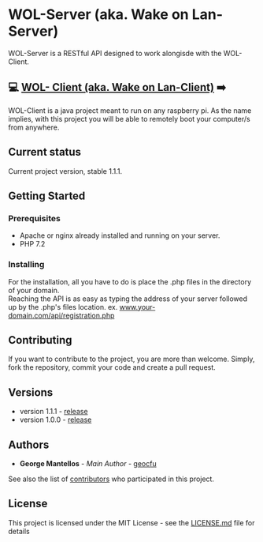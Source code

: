 # WOL-Server (aka. Wake on Lan-Server)

WOL-Server is a RESTful API designed to work alongisde with the WOL-Client.

## :computer: [WOL- Client (aka. Wake on Lan-Client)](https://github.com/geocfu/WOL-Client) :arrow_right:

WOL-Client is a java project meant to run on any raspberry pi. As the name implies, with this project you will be able to remotely boot your computer/s from anywhere.   

## Current status

Current project version, stable 1.1.1.  

## Getting Started

### Prerequisites

- Apache or nginx already installed and running on your server.
- PHP 7.2

### Installing  

For the installation, all you have to do is place the .php files in the directory of your domain.  
Reaching the API is as easy as typing the address of your server followed up by the .php's files location. ex. www.your-domain.com/api/registration.php

## Contributing

If you want to contribute to the project, you are more than welcome. Simply, fork the repository, commit your code and create a pull request.

## Versions
- version 1.1.1 - [release](https://github.com/geocfu/WOL-Server/releases/tag/1.1.1)
- version 1.0.0 - [release](https://github.com/geocfu/WOL-Server/releases/tag/1.0.0)

## Authors

* **George Mantellos** - *Main Author* - [geocfu](https://github.com/geocfu)

See also the list of [contributors](https://github.com/geocfu/WOL/contributors) who participated in this project.

## License

This project is licensed under the MIT License - see the [LICENSE.md](LICENSE) file for details
